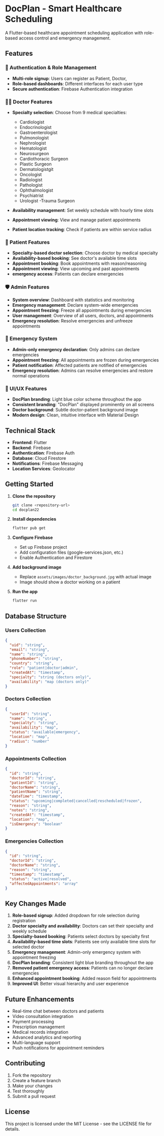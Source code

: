# DocPlan - Smart Healthcare Scheduling

A Flutter-based healthcare appointment scheduling application with role-based access control and emergency management.

## Features

### 🔐 Authentication & Role Management
- **Multi-role signup**: Users can register as Patient, Doctor, 
- **Role-based dashboards**: Different interfaces for each user type
- **Secure authentication**: Firebase Authentication integration

### 👨‍⚕️ Doctor Features
- **Specialty selection**: Choose from 9 medical specialties:

  - Cardiologist
  - Endocrinologist
  - Gastroenterologist
  - Pulmonologist
  - Nephrologist
  - Hematologist
  - Neurosurgeon
  - Cardiothoracic Surgeon
  - Plastic Surgeon
  - Dermatologistgit 
  - Oncologist 
  - Radiologist
  - Pathologist
  - Ophthalmologist
  - Psychiatrist
  - Urologist
  -Trauma Surgeon
  


  

- **Availability management**: Set weekly schedule with hourly time slots
- **Appointment viewing**: View and manage patient appointments
- **Patient location tracking**: Check if patients are within service radius

### 👤 Patient Features
- **Specialty-based doctor selection**: Choose doctor by medical specialty
- **Availability-based booking**: See doctor's available time slots
- **Appointment booking**: Book appointments with reason/reasoning
- **Appointment viewing**: View upcoming and past appointments
- **emergency access**: Patients can declare emergencies

### 🛡️ Admin Features
- **System overview**: Dashboard with statistics and monitoring
- **Emergency management**: Declare system-wide emergencies
- **Appointment freezing**: Freeze all appointments during emergencies
- **User management**: Overview of all users, doctors, and appointments
- **Emergency resolution**: Resolve emergencies and unfreeze appointments

### 🚨 Emergency System
- **Admin-only emergency declaration**: Only admins can declare emergencies
- **Appointment freezing**: All appointments are frozen during emergencies
- **Patient notification**: Affected patients are notified of emergencies
- **Emergency resolution**: Admins can resolve emergencies and restore normal operations

### 🎨 UI/UX Features
- **DocPlan branding**: Light blue color scheme throughout the app
- **Consistent branding**: "DocPlan" displayed prominently on all screens
- **Doctor background**: Subtle doctor-patient background image
- **Modern design**: Clean, intuitive interface with Material Design

## Technical Stack

- **Frontend**: Flutter
- **Backend**: Firebase
- **Authentication**: Firebase Auth
- **Database**: Cloud Firestore
- **Notifications**: Firebase Messaging
- **Location Services**: Geolocator

## Getting Started

1. **Clone the repository**
   ```bash
   git clone <repository-url>
   cd docplan22
   ```

2. **Install dependencies**
   ```bash
   flutter pub get
   ```

3. **Configure Firebase**
   - Set up Firebase project
   - Add configuration files (google-services.json, etc.)
   - Enable Authentication and Firestore

4. **Add background image**
   - Replace `assets/images/doctor_background.jpg` with actual image
   - Image should show a doctor working on a patient

5. **Run the app**
   ```bash
   flutter run
   ```

## Database Structure

### Users Collection
```json
{
  "uid": "string",
  "email": "string",
  "name": "string",
  "phoneNumber": "string",
  "country": "string",
  "role": "patient|doctor|admin",
  "createdAt": "timestamp",
  "specialty": "string (doctors only)",
  "availability": "map (doctors only)"
}
```

### Doctors Collection
```json
{
  "userId": "string",
  "name": "string",
  "specialty": "string",
  "availability": "map",
  "status": "available|emergency",
  "location": "map",
  "radius": "number"
}
```

### Appointments Collection
```json
{
  "id": "string",
  "doctorId": "string",
  "patientId": "string",
  "doctorName": "string",
  "patientName": "string",
  "dateTime": "timestamp",
  "status": "upcoming|completed|cancelled|rescheduled|frozen",
  "reason": "string",
  "notes": "string",
  "createdAt": "timestamp",
  "location": "map",
  "isEmergency": "boolean"
}
```

### Emergencies Collection
```json
{
  "id": "string",
  "doctorId": "string",
  "doctorName": "string",
  "reason": "string",
  "timestamp": "timestamp",
  "status": "active|resolved",
  "affectedAppointments": "array"
}
```

## Key Changes Made

1. **Role-based signup**: Added dropdown for role selection during registration
2. **Doctor specialty and availability**: Doctors can set their specialty and weekly schedule
3. **Specialty-based booking**: Patients select doctors by specialty first
4. **Availability-based time slots**: Patients see only available time slots for selected doctor
5. **Emergency management**: Admin-only emergency system with appointment freezing
6. **DocPlan branding**: Consistent light blue branding throughout the app
7. **Removed patient emergency access**: Patients can no longer declare emergencies
8. **Enhanced appointment booking**: Added reason field for appointments
9. **Improved UI**: Better visual hierarchy and user experience

## Future Enhancements

- Real-time chat between doctors and patients
- Video consultation integration
- Payment processing
- Prescription management
- Medical records integration
- Advanced analytics and reporting
- Multi-language support
- Push notifications for appointment reminders

## Contributing

1. Fork the repository
2. Create a feature branch
3. Make your changes
4. Test thoroughly
5. Submit a pull request

## License

This project is licensed under the MIT License - see the LICENSE file for details.
